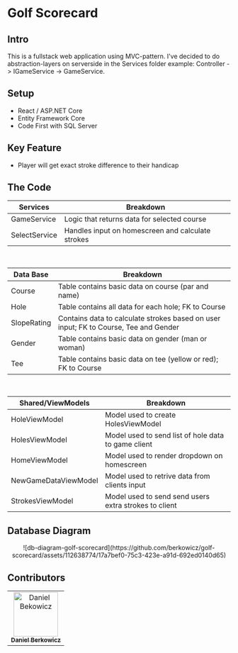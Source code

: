 # Golf Scorecard
## Intro
This is a fullstack web application using MVC-pattern.
I've decided to do abstraction-layers on serverside in the Services folder example: 
Controller -> IGameService -> GameService.

<div align="center">

</div>


## Setup
 - React / ASP.NET Core
 - Entity Framework Core
 - Code First with SQL Server

## Key Feature
- Player will get exact stroke difference to their handicap

## The Code
|**Services**|**Breakdown**|
|-|-|
|GameService|Logic that returns data for selected course|
|SelectService|Handles input on homescreen and calculate strokes|
<br>

|**Data Base**|**Breakdown**|
|-|-|
|Course|Table contains basic data on course (par and name)|
|Hole|Table contains all data for each hole; FK to Course|
|SlopeRating| Contains data to calculate strokes based on user input; FK to Course, Tee and Gender|
|Gender|Table contains basic data on gender (man or woman)|
|Tee|Table contains basic data on tee (yellow or red); FK to Course|
<br>


|**Shared/ViewModels**|**Breakdown**|
|-|-|
|HoleViewModel|Model used to create HolesViewModel|
|HolesViewModel|Model used to send list of hole data to game client |
|HomeViewModel|Model used to render dropdown on homescreen|
|NewGameDataViewModel|Model used to retrive data from clients input|
|StrokesViewModel|Model used to send send users extra strokes to client|

## Database Diagram
<div align="center">
![db-diagram-golf-scorecard](https://github.com/berkowicz/golf-scorecard/assets/112638774/17a7bef0-75c3-423e-a91d-692ed0140d65)
</div>

## Contributors

<table>
  <tr>
    <td align="center"><a href="https://github.com/berkowicz"><img src="https://avatars.githubusercontent.com/u/112638774?v=4" width="100px;" alt="Daniel Bekowicz"/><br /><sub><b>Daniel Berkowicz</b></sub></a><br /></td>
    </tr>
</table>
